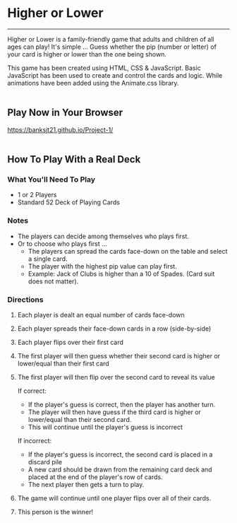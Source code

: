 # Higher or Lower
___

Higher or Lower is a family-friendly game that adults and children of all ages can play!
It's simple ... Guess whether the pip (number or letter) of your card is higher or lower than the one being shown.

This game has been created using HTML, CSS & JavaScript. Basic JavaScript has been used to create and control the cards and logic. While animations have been added using the Animate.css library.
<br><br>

## Play Now in Your Browser
https://banksjt21.github.io/Project-1/
<br><br>

## How To Play With a Real Deck
### What You'll Need To Play
- 1 or 2 Players
- Standard 52 Deck of Playing Cards


### Notes
- The players can decide among themselves who plays first.
- Or to choose who plays first ...
    - The players can spread the cards face-down on the table and select a single card.
    - The player with the highest pip value can play first.
    - Example: Jack of Clubs is higher than a 10 of Spades. (Card suit does not matter).


### Directions
1. Each player is dealt an equal number of cards face-down
2. Each player spreads their face-down cards in a row (side-by-side)
3. Each player flips over their first card
4. The first player will then guess whether their second card is higher or lower/equal than their first card
5. The first player will then flip over the second card to reveal its value

    If correct:
    - If the player's guess is correct, then the player has another turn.
    - The player will then have guess if the third card is higher or lower/equal than their second card.
    - This will continue until the player's guess is incorrect

    If incorrect:
    - If the player's guess is incorrect, the second card is placed in a discard pile
    - A new card should be drawn from the remaining card deck and placed at the end of the player's row of cards.
    - The next player then gets a turn to play.

6. The game will continue until one player flips over all of their cards.
7. This person is the winner!